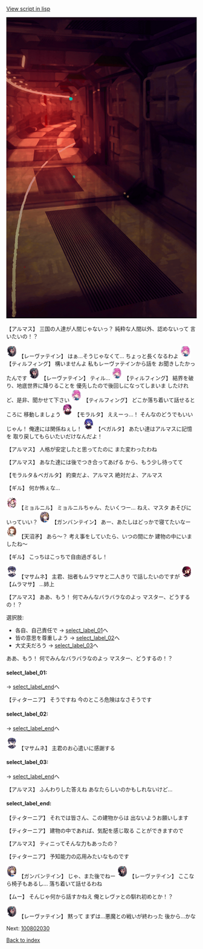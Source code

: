 [View script in lisp](../scripts/100802020.txt)

![red_corridor.png](../images/backgrounds/red_corridor.png)

【アルマス】
三国の人達が人間じゃないっ？
純粋な人間以外、認めないって
言いたいの！？

<img src="../images/units/3100211.png" alt="3100211.png" height="34"/>
【レーヴァテイン】
はぁ…そうじゃなくて…
ちょっと長くなるわよ

<img src="../images/units/3101411.png" alt="3101411.png" height="34"/>
【ティルフィング】
構いませんよ
私もレーヴァテインから話を
お聞きしたかったんです

<img src="../images/units/3100211.png" alt="3100211.png" height="34"/>
【レーヴァテイン】
ティル…

<img src="../images/units/3101411.png" alt="3101411.png" height="34"/>
【ティルフィング】
結界を破り、地底世界に降りることを
優先したので後回しになってしまいま
したけれど、是非、聞かせて下さい

<img src="../images/units/3101411.png" alt="3101411.png" height="34"/>
【ティルフィング】
どこか落ち着いて話せるところに
移動しましょう

<img src="../images/units/3104011.png" alt="3104011.png" height="34"/>
【モラルタ】
ええーっ…！
そんなのどうでもいいじゃん！
俺達には関係ねぇし！

<img src="../images/units/3104111.png" alt="3104111.png" height="34"/>
【ベガルタ】
あたい達はアルマスに記憶を
取り戻してもらいたいだけなんだよ！

【アルマス】
人格が安定したと思ってたのに
また変わったわね

【アルマス】
あなた達には後でつき合ってあげる
から、もう少し待ってて

【モラルタ＆ベガルタ】
約束だよ、アルマス
絶対だよ、アルマス

【ギル】
何か怖ぇな…

<img src="../images/units/3200111.png" alt="3200111.png" height="34"/>
【ミョルニル】
ミョルニルちゃん、たいくつー…
ねえ、マスタ
あそびにいっていい？

<img src="../images/units/3600211.png" alt="3600211.png" height="34"/>
【ガンバンテイン】
あー、あたしはどっかで寝てたいなー

<img src="../images/units/3300411.png" alt="3300411.png" height="34"/>
【天沼矛】
あら～？
考え事をしていたら、いつの間にか
建物の中にいましたね～

【ギル】
こっちはこっちで自由過ぎるし！

<img src="../images/units/3100111.png" alt="3100111.png" height="34"/>
【マサムネ】
主君、拙者もムラマサと二人きり
で話したいのですが

<img src="../images/units/3102511.png" alt="3102511.png" height="34"/>
【ムラマサ】
…姉上

【アルマス】
ああ、もう！
何でみんなバラバラなのよっ
マスター、どうするの！？

選択肢:
- 各自、自己責任で → [select_label_01](#select_label_01)へ
- 皆の意思を尊重しよう → [select_label_02](#select_label_02)へ
- 大丈夫だろう → [select_label_03](#select_label_03)へ

ああ、もう！
何でみんなバラバラなのよっ
マスター、どうするの！？

#### select_label_01:
 → [select_label_end](#select_label_end)へ

【ティターニア】
そうですね
今のところ危険はなさそうです

#### select_label_02:
 → [select_label_end](#select_label_end)へ

<img src="../images/units/3100111.png" alt="3100111.png" height="34"/>
【マサムネ】
主君のお心遣いに感謝する

#### select_label_03:
 → [select_label_end](#select_label_end)へ

【アルマス】
ふんわりした答えね
あなたらしいのかもしれないけど…

#### select_label_end:

【ティターニア】
それでは皆さん、この建物からは
出ないようお願いします

【ティターニア】
建物の中であれば、気配を感じ取る
ことができますので

【アルマス】
ティニってそんな力もあったの？

【ティターニア】
予知能力の応用みたいなものです

<img src="../images/units/3600211.png" alt="3600211.png" height="34"/>
【ガンバンテイン】
じゃ、また後でねー

<img src="../images/units/3100211.png" alt="3100211.png" height="34"/>
【レーヴァテイン】
ここなら椅子もあるし…
落ち着いて話せるわね

【ムー】
そんじゃ何から話すかねえ
俺とレヴァとの馴れ初めとか！？

<img src="../images/units/3100211.png" alt="3100211.png" height="34"/>
【レーヴァテイン】
黙って
まずは…悪魔との戦いが終わった
後から…かな

Next: [100802030](100802030.md)

[Back to index](index.md)
